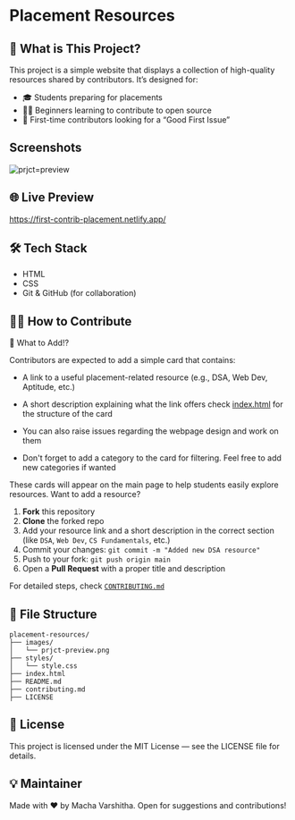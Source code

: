 # Placement Resources

## 📌 What is This Project?

This project is a simple website that displays a collection of high-quality resources shared by contributors. It’s designed for:

* 🎓 Students preparing for placements
* 👩‍💻 Beginners learning to contribute to open source
* 🌱 First-time contributors looking for a “Good First Issue”

## Screenshots

![prjct=preview](images/prjct-preview.png)

## 🌐 Live Preview

https://first-contrib-placement.netlify.app/



## 🛠️ Tech Stack

* HTML
* CSS
* Git & GitHub (for collaboration)


## 🧑‍💻 How to Contribute

📌 What to Add!?

Contributors are expected to add a simple card that contains:

* A link to a useful placement-related resource (e.g., DSA, Web Dev, Aptitude, etc.)

* A short description explaining what the link offers
  check [index.html](index.html) for the structure of the card
  
* You can also raise issues regarding the webpage design and work on them

* Don't forget to add a category to the card for filtering. Feel free to add new categories if wanted

These cards will appear on the main page to help students easily explore resources.
Want to add a resource?

1. **Fork** this repository
2. **Clone** the forked repo
3. Add your resource link and a short description in the correct section (like `DSA`, `Web Dev`, `CS Fundamentals`, etc.)
4. Commit your changes: `git commit -m "Added new DSA resource"`
5. Push to your fork: `git push origin main`
6. Open a **Pull Request** with a proper title and description

For detailed steps, check [`CONTRIBUTING.md`](./CONTRIBUTING.md)


## 🧭 File Structure

```
placement-resources/
├── images/
│   └── prjct-preview.png
├── styles/
│   └── style.css
├── index.html
├── README.md
├── contributing.md
├── LICENSE

```


## 📄 License

This project is licensed under the MIT License — see the LICENSE file for details.

## 💡 Maintainer

Made with ❤️ by Macha Varshitha. Open for suggestions and contributions!

